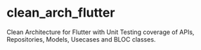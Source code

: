 # clean_arch_flutter
Clean Architecture for Flutter with Unit Testing coverage of APIs, Repositories, Models, Usecases and BLOC classes.
